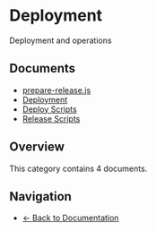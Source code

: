 # Deployment

Deployment and operations

## Documents

- [prepare-release.js](./changes-prepare-release.md)
- [Deployment](./README.md)
- [Deploy Scripts](./scripts-deploy-scripts.md)
- [Release Scripts](./scripts-release-scripts.md)

## Overview

This category contains 4 documents.

## Navigation

- [← Back to Documentation](../)
